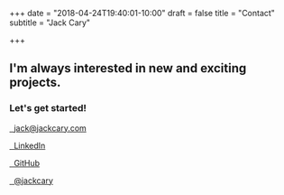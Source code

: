 +++
date = "2018-04-24T19:40:01-10:00"
draft = false
title = "Contact"
subtitle = "Jack Cary"

+++

## I'm always interested in new and exciting projects.
<p class="mb-5"></p>

### Let's get started!
<p class="mt-5"></p>

<a href="mailto:jack@jackcary.com" title="Email Jack Cary"><i class="far fa-envelope fa-2x fa-fw"></i>&nbsp;&nbsp;jack@jackcary.com</a>
<p class="mb-5"></p>

<a href="https://www.linkedin.com/in/jackcary/" title="Jack Cary on LinkedIn"><i class="fab fa-linkedin fa-2x fa-fw"></i>&nbsp;&nbsp;LinkedIn</a>
<p class="mb-5"></p>

<a href="https://github.com/jackcary/" title="Jack Cary on GitHub"><i class="fab fa-github fa-2x fa-fw"></i>&nbsp;&nbsp;GitHub</a>
<p class="mb-5"></p>

<a href="https://twitter.com/jackcary/" title="Jack Cary on Twitter"><i class="fab fa-twitter fa-2x fa-fw"></i>&nbsp;&nbsp;@jackcary</a>
<p class="mb-5"></p>
